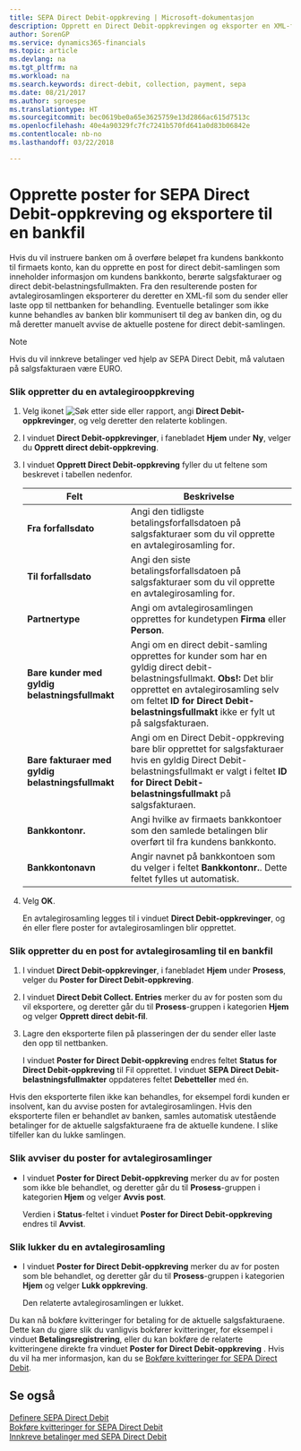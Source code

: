 ```yaml
---
title: SEPA Direct Debit-oppkreving | Microsoft-dokumentasjon
description: Opprett en Direct Debit-oppkrevingen og eksporter en XML-fil du sender eller laster opp til din nettbank for behandling.
author: SorenGP
ms.service: dynamics365-financials
ms.topic: article
ms.devlang: na
ms.tgt_pltfrm: na
ms.workload: na
ms.search.keywords: direct-debit, collection, payment, sepa
ms.date: 08/21/2017
ms.author: sgroespe
ms.translationtype: HT
ms.sourcegitcommit: bec0619be0a65e3625759e13d2866ac615d7513c
ms.openlocfilehash: 40e4a90329fc7fc7241b570fd641a0d83b06842e
ms.contentlocale: nb-no
ms.lasthandoff: 03/22/2018

---
```

# <a name="create-sepa-direct-debit-collection-entries-and-export-to-a-bank-file"></a>Opprette poster for SEPA Direct Debit-oppkreving og eksportere til en bankfil
Hvis du vil instruere banken om å overføre beløpet fra kundens bankkonto til firmaets konto, kan du opprette en post for direct debit-samlingen som inneholder informasjon om kundens bankkonto, berørte salgsfakturaer og direct debit-belastningsfullmakten. Fra den resulterende posten for avtalegirosamlingen eksporterer du deretter en XML-fil som du sender eller laste opp til nettbanken for behandling. Eventuelle betalinger som ikke kunne behandles av banken blir kommunisert til deg av banken din, og du må deretter manuelt avvise de aktuelle postene for direct debit-samlingen.  

> [!NOTE]  
>  Hvis du vil innkreve betalinger ved hjelp av SEPA Direct Debit, må valutaen på salgsfakturaen være EURO.  

### <a name="to-create-a-direct-debit-collection"></a>Slik oppretter du en avtalegirooppkreving  
1. Velg ikonet ![Søk etter side eller rapport](media/ui-search/search_small.png "Søk etter side eller rapport"), angi **Direct Debit-oppkrevinger**, og velg deretter den relaterte koblingen.  
2. I vinduet **Direct Debit-oppkrevinger**, i fanebladet **Hjem** under **Ny**, velger du **Opprett direct debit-oppkreving**.  
3. I vinduet **Opprett Direct Debit-oppkreving** fyller du ut feltene som beskrevet i tabellen nedenfor.  

    |Felt|Beskrivelse|  
    |---------------------------------|---------------------------------------|  
    |**Fra forfallsdato**|Angi den tidligste betalingsforfallsdatoen på salgsfakturaer som du vil opprette en avtalegirosamling for.|  
    |**Til forfallsdato**|Angi den siste betalingsforfallsdatoen på salgsfakturaer som du vil opprette en avtalegirosamling for.|  
    |**Partnertype**|Angi om avtalegirosamlingen opprettes for kundetypen **Firma** eller **Person**.|  
    |**Bare kunder med gyldig belastningsfullmakt**|Angi om en direct debit-samling opprettes for kunder som har en gyldig direct debit-belastningsfullmakt. **Obs!:**  Det blir opprettet en avtalegirosamling selv om feltet **ID for Direct Debit-belastningsfullmakt** ikke er fylt ut på salgsfakturaen.|  
    |**Bare fakturaer med gyldig belastningsfullmakt**|Angi om en Direct Debit-oppkreving bare blir opprettet for salgsfakturaer hvis en gyldig Direct Debit-belastningsfullmakt er valgt i feltet **ID for Direct Debit-belastningsfullmakt** på salgsfakturaen.|  
    |**Bankkontonr.**|Angi hvilke av firmaets bankkontoer som den samlede betalingen blir overført til fra kundens bankkonto.|  
    |**Bankkontonavn**|Angir navnet på bankkontoen som du velger i feltet **Bankkontonr.**. Dette feltet fylles ut automatisk.|  

4. Velg **OK**.  

     En avtalegirosamling legges til i vinduet **Direct Debit-oppkrevinger**, og én eller flere poster for avtalegirosamlingen blir opprettet.  

### <a name="to-export-a-direct-debit-collection-entry-to-a-bank-file"></a>Slik oppretter du en post for avtalegirosamling til en bankfil  
1. I vinduet **Direct Debit-oppkrevinger**, i fanebladet **Hjem** under **Prosess**, velger du **Poster for Direct Debit-oppkreving**.  
2. I vinduet **Direct Debit Collect. Entries** merker du av for posten som du vil eksportere, og deretter går du til **Prosess**-gruppen i kategorien **Hjem** og velger **Opprett direct debit-fil**.  
3. Lagre den eksporterte filen på plasseringen der du sender eller laste den opp til nettbanken.  

     I vinduet **Poster for Direct Debit-oppkreving** endres feltet **Status for Direct Debit-oppkreving** til Fil opprettet. I vinduet **SEPA Direct Debit-belastningsfullmakter** oppdateres feltet **Debetteller** med én.  

Hvis den eksporterte filen ikke kan behandles, for eksempel fordi kunden er insolvent, kan du avvise posten for avtalegirosamlingen. Hvis den eksporterte filen er behandlet av banken, samles automatisk utestående betalinger for de aktuelle salgsfakturaene fra de aktuelle kundene. I slike tilfeller kan du lukke samlingen.  

### <a name="to-reject-a-direct-debit-collection-entry"></a>Slik avviser du poster for avtalegirosamlinger  
* I vinduet **Poster for Direct Debit-oppkreving** merker du av for posten som ikke ble behandlet, og deretter går du til **Prosess**-gruppen i kategorien **Hjem** og velger **Avvis post**.  

     Verdien i **Status**-feltet i vinduet **Poster for Direct Debit-oppkreving** endres til **Avvist**.  

### <a name="to-close-a-direct-debit-collection"></a>Slik lukker du en avtalegirosamling  
* I vinduet **Poster for Direct Debit-oppkreving** merker du av for posten som ble behandlet, og deretter går du til **Prosess**-gruppen i kategorien **Hjem** og velger **Lukk oppkreving**.  

     Den relaterte avtalegirosamlingen er lukket.  

Du kan nå bokføre kvitteringer for betaling for de aktuelle salgsfakturaene. Dette kan du gjøre slik du vanligvis bokfører kvitteringer, for eksempel i vinduet **Betalingsregistrering**, eller du kan bokføre de relaterte kvitteringene direkte fra vinduet **Poster for Direct Debit-oppkreving** . Hvis du vil ha mer informasjon, kan du se [Bokføre kvitteringer for SEPA Direct Debit](finance-how-to-post-sepa-direct-debit-payment-receipts.md).  

## <a name="see-also"></a>Se også  
[Definere SEPA Direct Debit](finance-how-to-set-up-sepa-direct-debit.md)   
[Bokføre kvitteringer for SEPA Direct Debit](finance-how-to-post-sepa-direct-debit-payment-receipts.md)   
[Innkreve betalinger med SEPA Direct Debit](finance-collect-payments-with-sepa-direct-debit.md)   

